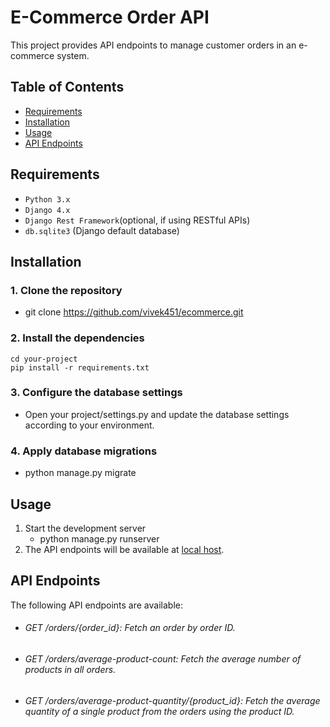 # E-Commerce Order API

This project provides API endpoints to manage customer orders in an e-commerce system.

## Table of Contents

- [Requirements](#requirements)
- [Installation](#installation)
- [Usage](#usage)
- [API Endpoints](#api-endpoints)

## Requirements

- `Python 3.x`
- `Django 4.x`
- `Django Rest Framework`(optional, if using RESTful APIs)
- `db.sqlite3` (Django default database)

## Installation

### 1. Clone the repository
  - git clone https://github.com/vivek451/ecommerce.git

### 2. Install the dependencies
    cd your-project
    pip install -r requirements.txt
### 3. Configure the database settings
- Open your project/settings.py and update the database settings according to your environment.

### 4. Apply database migrations
- python manage.py migrate

## Usage
1. Start the development server
    - python manage.py runserver
2. The API endpoints will be available at [local host](http://localhost:8000/).

## API Endpoints
The following API endpoints are available:

- ###### GET /orders/{order_id}: Fetch an order by order ID.
- ###### GET /orders/average-product-count: Fetch the average number of products in all orders.
- ###### GET /orders/average-product-quantity/{product_id}: Fetch the average quantity of a single product from the orders using the product ID.

